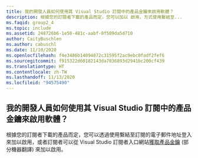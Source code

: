 ```yaml
---
title: 我的開發人員如何使用其 Visual Studio 訂閱中的產品金鑰來啟用軟體？
description: 根據您的訂閱者下載的產品而定，您可以加以 啟用，方式使用繫結至...
ms.faqid: group2_4
ms.topic: include
ms.assetid: 248726b6-1e50-481c-aabf-0f509da5d710
author: CaityBuschlen
ms.author: cabuschl
ms.date: 11/10/2020
ms.openlocfilehash: f4e3486b14094872c31595f2ac9ebc0fadf2fef6
ms.sourcegitcommit: f915322d60182143da7036893d2941bc200cf439
ms.translationtype: HT
ms.contentlocale: zh-TW
ms.lasthandoff: 11/13/2020
ms.locfileid: "94575490"
---
```

## <a name="how-do-my-developers-activate-software-using-product-keys-from-their-visual-studio-subscription"></a>我的開發人員如何使用其 Visual Studio 訂閱中的產品金鑰來啟用軟體？

根據您的訂閱者下載的產品而定，您可以透過使用繫結至訂閱的電子郵件地址登入來加以啟用，或者訂閱者可以從 Visual Studio 訂閱者入口網站[獲取產品金鑰](https://docs.microsoft.com/visualstudio/subscriptions/product-keys) \(部分機器翻譯\) 來加以啟用。
